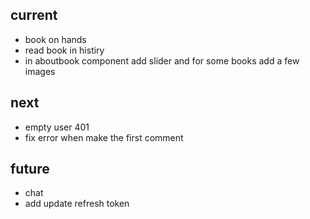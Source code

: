 ## current

- book on hands
- read book in histiry
- in aboutbook component add slider and for some books add a few images

## next

- empty user 401
- fix error when make the first comment

## future

- chat
- add update refresh token
